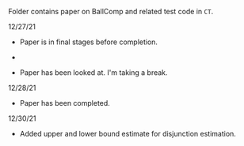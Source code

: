 Folder contains paper on BallComp and related test code in `CT`. 

12/27/21

- Paper is in final stages before completion.
*
- Paper has been looked at. I'm taking a break.

12/28/21

- Paper has been completed.

12/30/21

- Added upper and lower bound estimate for disjunction estimation.
